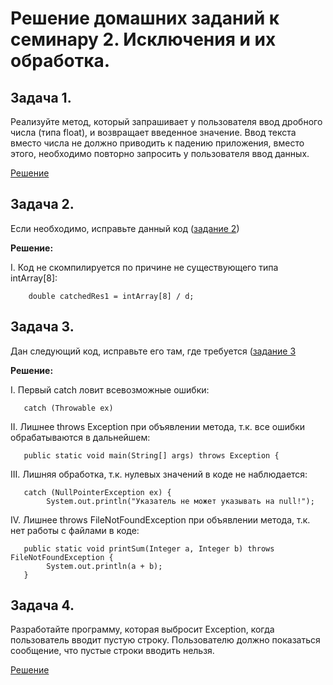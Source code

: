 #
# <span>__Решение домашних заданий к семинару 2. Исключения и их обработка.__</span>

## **Задача 1.**

Реализуйте метод, который запрашивает у пользователя ввод дробного числа (типа float), и возвращает введенное значение. Ввод текста вместо числа не должно приводить к падению приложения, вместо этого, необходимо повторно запросить у пользователя ввод данных.

[Решение](https://github.com/bubaleh1337/Java.Exceptions_GB_progger/blob/main/sem2/hw2/task1.java)

## **Задача 2.**

Если необходимо, исправьте данный код ([задание 2](https://docs.google.com/document/d/17EaA1lDxzD5YigQ5OAal60fOFKVoCbEJqooB9XfhT7w/edit))

**Решение:**

I. Код не скомпилируется по причине не существующего типа intArray[8]:
       
        double catchedRes1 = intArray[8] / d;

## **Задача 3.**

Дан следующий код, исправьте его там, где требуется ([задание 3](https://docs.google.com/document/d/17EaA1lDxzD5YigQ5OAal60fOFKVoCbEJqooB9XfhT7w/edit)

**Решение:**

I. Первый catch ловит всевозможные ошибки:

       catch (Throwable ex)

II. Лишнее throws Exception при объявлении метода, т.к. все ошибки обрабатываются в дальнейшем:

       public static void main(String[] args) throws Exception {

III. Лишняя обработка, т.к. нулевых значений в коде не наблюдается:

       catch (NullPointerException ex) {
            System.out.println("Указатель не может указывать на null!");

IV. Лишнее throws FileNotFoundException при объявлении метода, т.к. нет работы с файлами в коде:

       public static void printSum(Integer a, Integer b) throws FileNotFoundException {
            System.out.println(a + b);
       }

## **Задача 4.**

Разработайте программу, которая выбросит Exception, когда пользователь вводит пустую строку. Пользователю должно показаться сообщение, что пустые строки вводить нельзя.

[Решение](https://github.com/bubaleh1337/Java.Exceptions_GB_progger/blob/main/sem2/hw2/task2.java)


#
